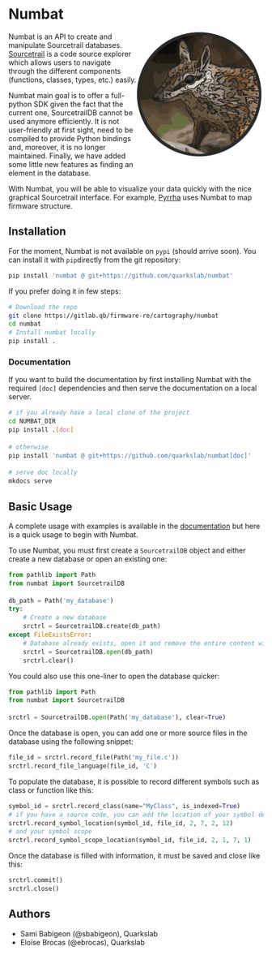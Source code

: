 # Numbat

<img align="right" src="numbat.png" width="250" heigh="250">

Numbat is an API to create and manipulate Sourcetrail databases. [Sourcetrail](https://github.com/CoatiSoftware/Sourcetrail) is a code source
explorer which allows users to navigate through the different components (functions, classes, types, etc.) easily. 

Numbat main goal is to offer a full-python SDK given the fact that the current one, SourcetrailDB cannot be used anymore efficiently. It is not user-friendly at first sight, need to be compiled to provide Python bindings and, moreover, it is no longer maintained. Finally, we have added some little new features as finding an element in the database. 

With Numbat, you will be able to visualize your data quickly with the nice graphical Sourcetrail interface. For example, [Pyrrha](https://github.com/quarkslab/pyrrha) uses Numbat to map firmware structure.



## Installation 

For the moment, Numbat is not available on `pypi` (should arrive soon). You can install it with `pip`directly from the git repository:    
```bash
pip install 'numbat @ git+https://github.com/quarkslab/numbat'
```
If you prefer doing it in few steps:
```bash
# Download the repo
git clone https://gitlab.qb/firmware-re/cartography/numbat
cd numbat
# Install numbat locally
pip install .
```

### Documentation
If you want to build the documentation by first installing Numbat with the required `[doc]` dependencies and then serve the documentation on a local server.

```bash
# if you already have a local clone of the project
cd NUMBAT_DIR
pip install .[doc]

# otherwise
pip install 'numbat @ git+https://github.com/quarkslab/numbat[doc]'

# serve doc locally
mkdocs serve
```

## Basic Usage

A complete usage with examples is available in the [documentation](getting_started.md) but here is a quick usage to begin with Numbat.

To use Numbat, you must first create a `SourcetrailDB` object and either create a new database or open an existing one:
```python
from pathlib import Path
from numbat import SourcetrailDB

db_path = Path('my_database')
try:
    # Create a new database
    srctrl = SourcetrailDB.create(db_path)
except FileExistsError:
    # Database already exists, open it and remove the entire content with clear
    srctrl = SourcetrailDB.open(db_path)
    srctrl.clear()
```

You could also use this one-liner to open the database quicker:
```python hl_lines="5"
from pathlib import Path
from numbat import SourcetrailDB

srctrl = SourcetrailDB.open(Path('my_database'), clear=True)
```

Once the database is open, you can add one or more source files in the database using the following snippet:
```python
file_id = srctrl.record_file(Path('my_file.c'))
srctrl.record_file_language(file_id, 'C')
``` 

To populate the database, it is possible to record different symbols such as class or function like this:
```python
symbol_id = srctrl.record_class(name="MyClass", is_indexed=True)
# if you have a source code, you can add the location of your symbol definition
srctrl.record_symbol_location(symbol_id, file_id, 2, 7, 2, 12)
# and your symbol scope
srctrl.record_symbol_scope_location(symbol_id, file_id, 2, 1, 7, 1)
``` 

Once the database is filled with information, it must be saved and close like this:
```python 
srctrl.commit()
srctrl.close()
```

## Authors

- Sami Babigeon (@sbabigeon), Quarkslab
- Eloïse Brocas (@ebrocas), Quarkslab
